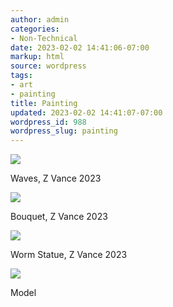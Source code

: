 ```yaml
---
author: admin
categories:
- Non-Technical
date: 2023-02-02 14:41:06-07:00
markup: html
source: wordpress
tags:
- art
- painting
title: Painting
updated: 2023-02-02 14:41:07-07:00
wordpress_id: 988
wordpress_slug: painting
---
```

[![](https://blog.za3k.com/wp-content/uploads/2023/02/waves-1014x1024.jpg)](https://blog.za3k.com/wp-content/uploads/2023/02/waves.jpg)

Waves, Z Vance 2023

[![](https://blog.za3k.com/wp-content/uploads/2023/02/small-977x1024.jpg)](https://blog.za3k.com/wp-content/uploads/2023/02/small.jpg)

Bouquet, Z Vance 2023

[![](https://blog.za3k.com/wp-content/uploads/2023/02/art1-crop-448x1024.jpg)](https://blog.za3k.com/wp-content/uploads/2023/02/art1-crop.jpg)

Worm Statue, Z Vance 2023

[![](https://blog.za3k.com/wp-content/uploads/2023/02/statue1-crop-635x1024.jpg)](https://blog.za3k.com/wp-content/uploads/2023/02/statue1-crop.jpg)

Model
